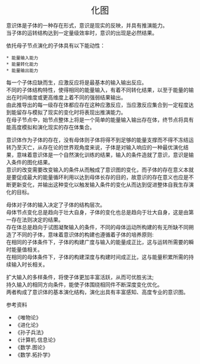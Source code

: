 <center><font size=5>化图</font></center>

意识体是子体的一种存在形式，意识是现实的反映，并具有推演能力。<br/>
当子体的运转结构达到一定量级效率时，意识的出现是必然结果。<br/>

依托母子节点演化的子体具有以下能动性：
```
* 能量输入能力
* 能量转化能力
* 能量输出能力
```
每一个子体应缺而生，应激反应将是最基本的输入输出反应。<br/>
不同的子体结构特性，使得相同的能量输入，有着不同转化结果，以至于能量的输出在时间维度或更高维度上着不同的强弱结果输出。<br/>
由此推导出的每一级存在体都应存在这种应激反应，当应激反应集合到一定程度达到能留存与模拟了现实的变化时将表现出推演能力。<br/>
在母子节点中，始节点整体上将是一个简单的能量输入输出存在体，终节点将具有能高度模拟和演化现实的存在体集合。<br/>

意识体作为子体的存在，没有母体则子体将得不到足够的能量支撑而不得不冻结运转乃至灭亡，从存在论的世界观角度来说，子体是对输入响应的一种最优演化结果，意味着意识体是一个自然演化训练的结果，输入的条件造就了意识，意识是输入条件的图化结果。<br/>
意识的改变需要改变输入的条件从而触成了意识图的变化，而子体的存在意义本就是要促成最大的能量循环利用以达到母体长存的目的，故意识的存在意义也应是不断更新变化，并输出这种变化以触发输入条件的变化从而达到促进整体自我生存演化的目标。<br/>

母体对子体的输入决定了子体的结构层次。<br/>
母体节点变化总是趋向于壮大自身，子体的变化也总是趋向于壮大自身，这是由第一存在法则决定的结果。<br/>
存在体总是趋向于试图凝聚输入的条件，不同的母体运动所构建的有无所缺不同朔造了不同的子体，意味着意识体的构建也遵循着子体的培养原则:<br/>
在相同的子体条件下，子体的构建广度与输入的能量成正比，这与运转所需要的瞬时能量值相关。<br/>
在相同的母体条件下，子体的构建深度与构建时间成正比，这与能量积累所需的持续输入时长相关。<br/>

扩大输入的多样条件，将使子体更加丰富活跃，从而可优胜劣汰;<br/>
持久输入的相同方向条件，能使子体围绕相同件不断深度变化优化。<br/>
两者构成了意识体的基本演化结构，演化出具有丰富感知、高度专业的意识图。<br/>

参考资料
* 《唯物论》
* 《进化论》
* 《孙子兵法》
* 《计算机.信息论》
* 《数学.图论》
* 《数学.拓扑学》

